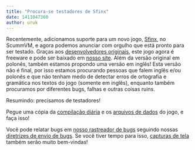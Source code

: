 ```yaml
---
title: "Procura-se testadores de Sfinx"
date: 1411047360
author: uruk
---
```


Recentemente, adicionamos suporte para um novo jogo, [Sfinx](http://wiki.scummvm.org/index.php/Sfinx), no ScummVM, e agora podemos anunciar com orgulho que está pronto para ser testado. Graças aos [desenvolvedores originais](http://wiki.scummvm.org/index.php/LK_Avalon), este jogo agora é freeware e pode ser baixado em [nosso site](/games/#sfinx). Além da versão original em polonês, também estamos propondo uma versão em inglês! Esta versão não é final, por isso estamos procurando pessoas que falem inglês e/ou polonês e que não tenham medo de detectar erros de ortografia e gramática nos textos do jogo (somente em inglês), enquanto também procuramos por diferentes bugs, falhas e outras coisas ruins.

Resumindo: precisamos de testadores!

Pegue uma cópia da [compilação diária](/downloads/#daily) e os [arquivos de dados](/games/#sfinx) do jogo, e faça isso!

Você pode relatar bugs em [nosso rastreador de bugs](http://bugs.scummvm.org/) seguindo nossas [diretrizes de envio de bugs](/faq/#question.report-bugs). Se você tiver tempo para isso, [capturas de tela](http://wiki.scummvm.org/index.php/Screenshots) também serão muito bem-vindas!
